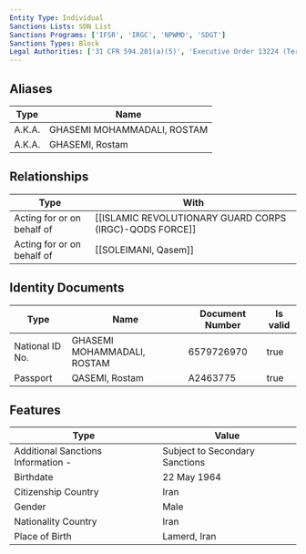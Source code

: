 ```yaml
---
Entity Type: Individual
Sanctions Lists: SDN List
Sanctions Programs: ['IFSR', 'IRGC', 'NPWMD', 'SDGT']
Sanctions Types: Block
Legal Authorities: ['31 CFR 594.201(a)(5)', 'Executive Order 13224 (Terrorism)', 'TRA']
---
```


## Aliases
| Type  | Name      | 
|-------|-----------|
| A.K.A. | GHASEMI MOHAMMADALI, ROSTAM |
| A.K.A. | GHASEMI, Rostam |

## Relationships
| Type  | With      | 
|-------|-----------|
| Acting for or on behalf of | [[ISLAMIC REVOLUTIONARY GUARD CORPS (IRGC)-QODS FORCE]] |
| Acting for or on behalf of | [[SOLEIMANI, Qasem]] |

## Identity Documents
| Type  | Name      | Document Number | Is valid |
|-------|-----------|-----------------|----------|
| National ID No. | GHASEMI MOHAMMADALI, ROSTAM | 6579726970 | true |
| Passport | QASEMI, Rostam | A2463775 | true |

## Features
| Type  | Value      |
|-------|------------|
| Additional Sanctions Information - | Subject to Secondary Sanctions |
| Birthdate | 22 May 1964 |
| Citizenship Country | Iran |
| Gender | Male |
| Nationality Country | Iran |
| Place of Birth | Lamerd, Iran |
